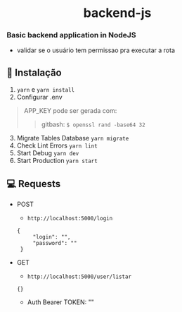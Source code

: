 <a name="readme-top"></a>
  <h1 align="center">backend-js</h1>
<p align="center">
</p>


### Basic backend application in NodeJS

- validar se o usuário tem permissao pra executar a rota


## 🚀 Instalação
1. `yarn` e `yarn install`
2. Configurar .env
 > APP_KEY pode ser gerada com:
 >> gitbash: `$ openssl rand -base64 32`
3. Migrate Tables Database
  `yarn migrate`
4. Check Lint Errors
  `yarn lint`
5. Start Debug
  `yarn dev`
6. Start Production
  `yarn start`


## 💻 Requests
- POST
  - `http://localhost:5000/login`
  ```
  {
	   "login": "",
	   "password": ""
   }
  ```

- GET
  - `http://localhost:5000/user/listar`
  ```
  {}
  ```
  - Auth Bearer TOKEN: ""

